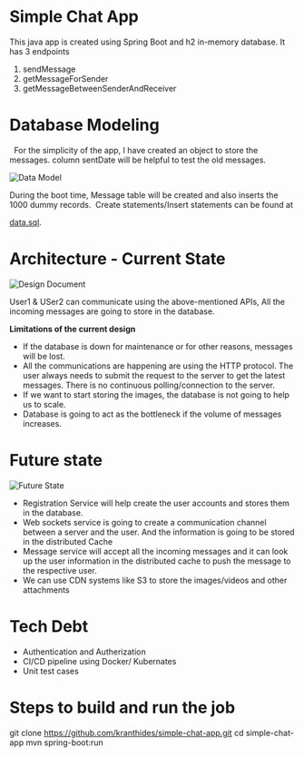 # Simple Chat App 

This java app is created using Spring Boot and h2 in-memory database. It has 3 endpoints 

1. sendMessage
2. getMessageForSender 
3. getMessageBetweenSenderAndReceiver

# Database Modeling 
 
For the simplicity of the app, I have created an object to store the messages. column sentDate will be helpful to test the old messages. 

![Data Model](https://user-images.githubusercontent.com/9857819/126576422-66b62435-6e2e-48a9-a20c-421d13eecf5f.png)

During the boot time, Message table will be created and also inserts the 1000 dummy records.  Create statements/Insert statements can be found at 

[data.sql](https://github.com/kranthides/simple-chat-app/blob/master/src/main/resources/data.sql).


# Architecture - Current State

![Design Document](https://user-images.githubusercontent.com/9857819/126578123-63806b97-8c3c-49fa-b930-f928663a6440.png)

User1 & USer2 can communicate using the above-mentioned APIs, All the incoming messages are going to store in the database.  

**Limitations of the current design**
* If the database is down for maintenance or for other reasons, messages will be lost. 
* All the communications are happening are using the HTTP protocol. The user always needs to submit the request to the server to get the latest messages. There is no continuous polling/connection to the server. 
* If we want to start storing the images, the database is not going to help us to scale. 
* Database is going to act as the bottleneck if the volume of messages increases. 

# Future state 
![Future State](https://user-images.githubusercontent.com/9857819/126579186-dedae732-9c05-4c96-8895-615c36d3ee08.png)

* Registration Service will help create the user accounts and stores them in the database. 
* Web sockets service is going to create a communication channel between a server and the user. And the information is going to be stored in the distributed Cache
* Message service will accept all the incoming messages and it can look up the user information in the distributed cache to push the message to the respective user. 
* We can use CDN systems like S3 to store the images/videos and other attachments 

# Tech Debt 
* Authentication and Autherization 
* CI/CD pipeline using Docker/ Kubernates 
* Unit test cases 

# Steps to build and run the job 

git clone https://github.com/kranthides/simple-chat-app.git
cd simple-chat-app
mvn spring-boot:run


